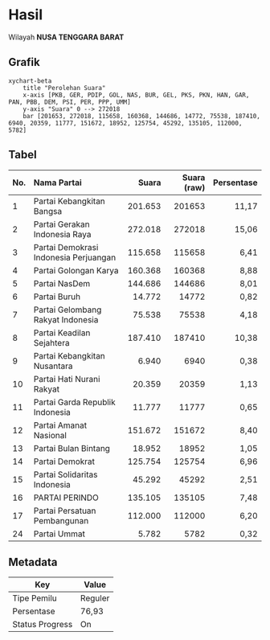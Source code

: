 # Hasil

Wilayah **NUSA TENGGARA BARAT**

## Grafik

```mermaid
xychart-beta
    title "Perolehan Suara"
    x-axis [PKB, GER, PDIP, GOL, NAS, BUR, GEL, PKS, PKN, HAN, GAR, PAN, PBB, DEM, PSI, PER, PPP, UMM]
    y-axis "Suara" 0 --> 272018
    bar [201653, 272018, 115658, 160368, 144686, 14772, 75538, 187410, 6940, 20359, 11777, 151672, 18952, 125754, 45292, 135105, 112000, 5782]
```

## Tabel

| No. | Nama Partai                           | Suara   | Suara (raw) | Persentase |
|:--- |:------------------------------------- | -------:| -----------:| ----------:|
| 1   | Partai Kebangkitan Bangsa             | 201.653 | 201653      | 11,17      |
| 2   | Partai Gerakan Indonesia Raya         | 272.018 | 272018      | 15,06      |
| 3   | Partai Demokrasi Indonesia Perjuangan | 115.658 | 115658      | 6,41       |
| 4   | Partai Golongan Karya                 | 160.368 | 160368      | 8,88       |
| 5   | Partai NasDem                         | 144.686 | 144686      | 8,01       |
| 6   | Partai Buruh                          | 14.772  | 14772       | 0,82       |
| 7   | Partai Gelombang Rakyat Indonesia     | 75.538  | 75538       | 4,18       |
| 8   | Partai Keadilan Sejahtera             | 187.410 | 187410      | 10,38      |
| 9   | Partai Kebangkitan Nusantara          | 6.940   | 6940        | 0,38       |
| 10  | Partai Hati Nurani Rakyat             | 20.359  | 20359       | 1,13       |
| 11  | Partai Garda Republik Indonesia       | 11.777  | 11777       | 0,65       |
| 12  | Partai Amanat Nasional                | 151.672 | 151672      | 8,40       |
| 13  | Partai Bulan Bintang                  | 18.952  | 18952       | 1,05       |
| 14  | Partai Demokrat                       | 125.754 | 125754      | 6,96       |
| 15  | Partai Solidaritas Indonesia          | 45.292  | 45292       | 2,51       |
| 16  | PARTAI PERINDO                        | 135.105 | 135105      | 7,48       |
| 17  | Partai Persatuan Pembangunan          | 112.000 | 112000      | 6,20       |
| 24  | Partai Ummat                          | 5.782   | 5782        | 0,32       |


## Metadata

| Key             | Value   |
| --------------- | ------- |
| Tipe Pemilu     | Reguler |
| Persentase      | 76,93   |
| Status Progress | On      |



